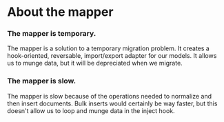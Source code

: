 # About the mapper

### The mapper is temporary.
The mapper is a solution to a temporary migration problem. It creates a hook-oriented, reversable, import/export adapter for our models. It allows us to munge data, but it will be depreciated when we migrate.

### The mapper is slow.
The mapper is slow because of the operations needed to normalize and then insert documents. Bulk inserts would certainly be way faster, but this doesn't allow us to loop and munge data in the inject hook.
